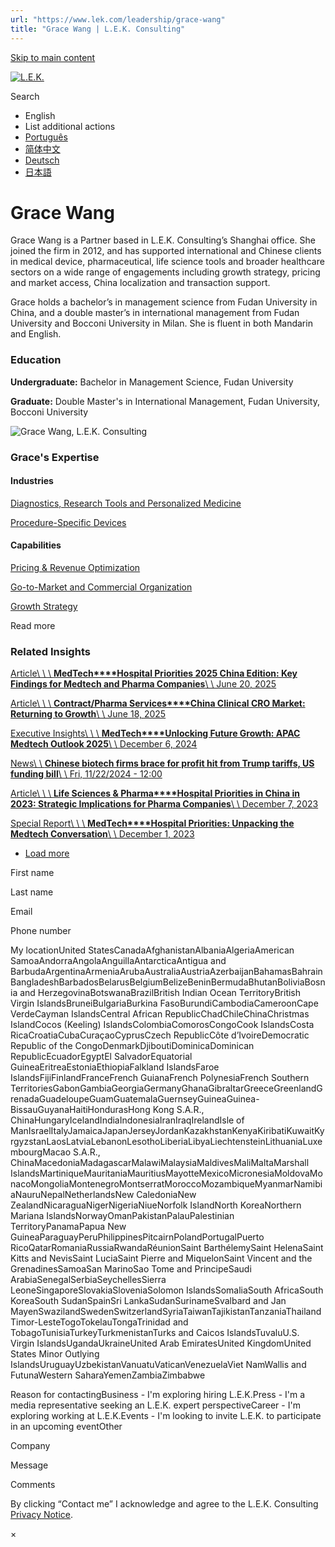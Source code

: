 ```yaml
---
url: "https://www.lek.com/leadership/grace-wang"
title: "Grace Wang | L.E.K. Consulting"
---
```


[Skip to main content](https://www.lek.com/leadership/grace-wang#main-content)

[![L.E.K.](https://www.lek.com/themes/lek/images/new-logo.svg)](https://www.lek.com/ "L.E.K.")

Search

- English
- List additional actions
- [Português](https://www.lek.com/pt-br/lek-brazil)
- [简体中文](https://www.lek.com/zh-hant/leadership/grace-wang)
- [Deutsch](https://www.lek.com/de/lek-germany)
- [日本語](https://www.lek.com/ja/lek-japan)

# Grace Wang

Grace Wang is a Partner based in L.E.K. Consulting’s Shanghai office. She joined the firm in 2012, and has supported international and Chinese clients in medical device, pharmaceutical, life science tools and broader healthcare sectors on a wide range of engagements including growth strategy, pricing and market access, China localization and transaction support.

Grace holds a bachelor’s in management science from Fudan University in China, and a double master’s in international management from Fudan University and Bocconi University in Milan. She is fluent in both Mandarin and English.

### Education

**Undergraduate:** Bachelor in Management Science, Fudan University

**Graduate:** Double Master's in International Management, Fudan University, Bocconi University

![Grace Wang, L.E.K. Consulting](https://www.lek.com/sites/default/files/profile-images/grace-wang_web.jpg)

### Grace's Expertise

#### Industries

[Diagnostics, Research Tools and Personalized Medicine](https://www.lek.com/industries/life-sciences-pharma/diagnostics-tools-personalized-medicine)

[Procedure-Specific Devices](https://www.lek.com/industries/medtech/procedure-specific-medical-devices)

#### Capabilities

[Pricing & Revenue Optimization](https://www.lek.com/capabilities/pricing-revenue-optimization)

[Go-to-Market and Commercial Organization](https://www.lek.com/capabilities/marketing-and-sales/go-to-market-strategy)

[Growth Strategy](https://www.lek.com/capabilities/strategy/growth-strategy)

Read more

### Related Insights

[Article\\
\\
\\
**MedTech****Hospital Priorities 2025 China Edition: Key Findings for Medtech and Pharma Companies**\\
\\
June 20, 2025](https://www.lek.com/insights/hea/cn/ar/hospital-priorities-2025-china-edition)

[Article\\
\\
\\
**Contract/Pharma Services****China Clinical CRO Market: Returning to Growth**\\
\\
June 18, 2025](https://www.lek.com/insights/hea/cn/ar/china-clinical-cro-market-returning-growth)

[Executive Insights\\
\\
\\
**MedTech****Unlocking Future Growth: APAC Medtech Outlook 2025**\\
\\
December 6, 2024](https://www.lek.com/insights/hea/sea/ei/unlocking-future-growth-apac-medtech-outlook-2025)

[News\\
\\
**Chinese biotech firms brace for profit hit from Trump tariffs, US funding bill**\\
\\
Fri, 11/22/2024 - 12:00](https://www.lek.com/press/chinese-biotech-firms-brace-profit-hit-trump-tariffs-us-funding-bill)

[Article\\
\\
\\
**Life Sciences & Pharma****Hospital Priorities in China in 2023: Strategic Implications for Pharma Companies**\\
\\
December 7, 2023](https://www.lek.com/insights/hea/cn/ar/hospital-priorities-china-2023-strategic-implications-pharma-companies)

[Special Report\\
\\
\\
**MedTech****Hospital Priorities: Unpacking the Medtech Conversation**\\
\\
December 1, 2023](https://www.lek.com/insights/hea/cn/sr/hospital-priorities-unpacking-medtech-conversation)

- [Load more](https://www.lek.com/leadership/grace-wang?page=1 "Load more items")

First name

Last name

Email

Phone number

My locationUnited StatesCanadaAfghanistanAlbaniaAlgeriaAmerican SamoaAndorraAngolaAnguillaAntarcticaAntigua and BarbudaArgentinaArmeniaArubaAustraliaAustriaAzerbaijanBahamasBahrainBangladeshBarbadosBelarusBelgiumBelizeBeninBermudaBhutanBoliviaBosnia and HerzegovinaBotswanaBrazilBritish Indian Ocean TerritoryBritish Virgin IslandsBruneiBulgariaBurkina FasoBurundiCambodiaCameroonCape VerdeCayman IslandsCentral African RepublicChadChileChinaChristmas IslandCocos (Keeling) IslandsColombiaComorosCongoCook IslandsCosta RicaCroatiaCubaCuraçaoCyprusCzech RepublicCôte d’IvoireDemocratic Republic of the CongoDenmarkDjiboutiDominicaDominican RepublicEcuadorEgyptEl SalvadorEquatorial GuineaEritreaEstoniaEthiopiaFalkland IslandsFaroe IslandsFijiFinlandFranceFrench GuianaFrench PolynesiaFrench Southern TerritoriesGabonGambiaGeorgiaGermanyGhanaGibraltarGreeceGreenlandGrenadaGuadeloupeGuamGuatemalaGuernseyGuineaGuinea-BissauGuyanaHaitiHondurasHong Kong S.A.R., ChinaHungaryIcelandIndiaIndonesiaIranIraqIrelandIsle of ManIsraelItalyJamaicaJapanJerseyJordanKazakhstanKenyaKiribatiKuwaitKyrgyzstanLaosLatviaLebanonLesothoLiberiaLibyaLiechtensteinLithuaniaLuxembourgMacao S.A.R., ChinaMacedoniaMadagascarMalawiMalaysiaMaldivesMaliMaltaMarshall IslandsMartiniqueMauritaniaMauritiusMayotteMexicoMicronesiaMoldovaMonacoMongoliaMontenegroMontserratMoroccoMozambiqueMyanmarNamibiaNauruNepalNetherlandsNew CaledoniaNew ZealandNicaraguaNigerNigeriaNiueNorfolk IslandNorth KoreaNorthern Mariana IslandsNorwayOmanPakistanPalauPalestinian TerritoryPanamaPapua New GuineaParaguayPeruPhilippinesPitcairnPolandPortugalPuerto RicoQatarRomaniaRussiaRwandaRéunionSaint BarthélemySaint HelenaSaint Kitts and NevisSaint LuciaSaint Pierre and MiquelonSaint Vincent and the GrenadinesSamoaSan MarinoSao Tome and PrincipeSaudi ArabiaSenegalSerbiaSeychellesSierra LeoneSingaporeSlovakiaSloveniaSolomon IslandsSomaliaSouth AfricaSouth KoreaSouth SudanSpainSri LankaSudanSurinameSvalbard and Jan MayenSwazilandSwedenSwitzerlandSyriaTaiwanTajikistanTanzaniaThailandTimor-LesteTogoTokelauTongaTrinidad and TobagoTunisiaTurkeyTurkmenistanTurks and Caicos IslandsTuvaluU.S. Virgin IslandsUgandaUkraineUnited Arab EmiratesUnited KingdomUnited States Minor Outlying IslandsUruguayUzbekistanVanuatuVaticanVenezuelaViet NamWallis and FutunaWestern SaharaYemenZambiaZimbabwe

Reason for contactingBusiness - I'm exploring hiring L.E.K.Press - I'm a media representative seeking an L.E.K. expert perspectiveCareer - I'm exploring working at L.E.K.Events - I'm looking to invite L.E.K. to participate in an upcoming eventOther

Company

Message

Comments

By clicking “Contact me” I acknowledge and agree to the L.E.K. Consulting [Privacy Notice](https://www.lek.com/lek-consulting-privacy-policy).

×